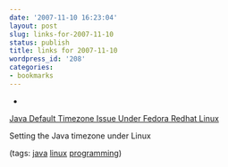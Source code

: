 ```yaml
---
date: '2007-11-10 16:23:04'
layout: post
slug: links-for-2007-11-10
status: publish
title: links for 2007-11-10
wordpress_id: '208'
categories:
- bookmarks
---
```



	
  *
		

[Java Default Timezone Issue Under Fedora Redhat Linux](http://minaret.biz/tips/timezone.html)


		

Setting the Java timezone under Linux


		

(tags: [java](http://del.icio.us/eob/java) [linux](http://del.icio.us/eob/linux) [programming](http://del.icio.us/eob/programming))


	



